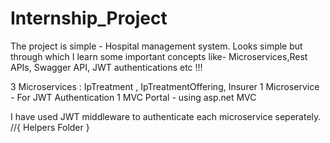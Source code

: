 # Internship_Project
The project is simple - Hospital management system. Looks simple but through which I learn some important concepts like- Microservices,Rest APIs, Swagger API, JWT authentications etc !!!


3 Microservices : IpTreatment , IpTreatmentOffering, Insurer
1 Microservice - For JWT Authentication 
1 MVC Portal - using asp.net MVC


I have used JWT middleware to authenticate each microservice seperately. //{ Helpers Folder }

